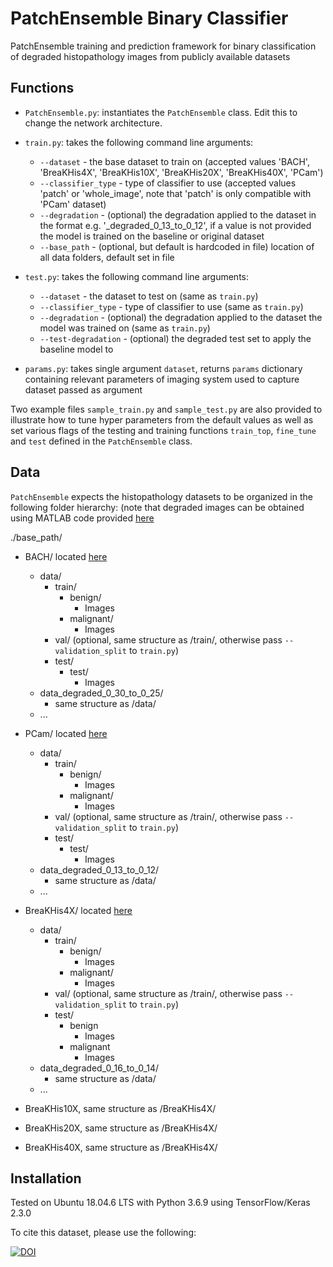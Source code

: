 # PatchEnsemble Binary Classifier
PatchEnsemble training and prediction framework for binary classification of degraded histopathology images from publicly available datasets

## Functions
* `PatchEnsemble.py`: instantiates the `PatchEnsemble` class. Edit this to change the network architecture.

* `train.py`: takes the following command line arguments:
	* `--dataset` - the base dataset to train on (accepted values 'BACH', 'BreaKHis4X', 'BreaKHis10X', 'BreaKHis20X', 'BreaKHis40X', 'PCam')
	* `--classifier_type` - type of classifier to use (accepted values 'patch' or 'whole_image', note that 'patch' is only compatible with 'PCam' dataset)
  * `--degradation` - (optional) the degradation applied to the dataset in the format e.g. '_degraded_0_13_to_0_12', if a value is not provided the model is trained on the baseline or original dataset
  * `--base_path` - (optional, but default is hardcoded in file) location of all data folders, default set in file

* `test.py`: takes the following command line arguments:
	* `--dataset` - the dataset to test on (same as `train.py`)
	* `--classifier_type` - type of classifier to use (same as `train.py`)
	* `--degradation` - (optional) the degradation applied to the dataset the model was trained on (same as `train.py`)
	* `--test-degradation` - (optional) the degraded test set to apply the baseline model to

* `params.py`: takes single argument `dataset`, returns `params` dictionary containing relevant parameters of imaging system used to capture dataset passed as argument

Two example files `sample_train.py` and `sample_test.py` are also provided to illustrate how to tune hyper parameters from the default values as well as set various flags of the testing and training functions `train_top`, `fine_tune` and `test` defined in the `PatchEnsemble` class. 

## Data
`PatchEnsemble` expects the histopathology datasets to be organized in the following folder hierarchy: (note that degraded images can be obtained using MATLAB code provided [here](https://github.com/lydiazajiczek/Image-Degradation)

./base_path/
* BACH/ located [here](https://iciar2018-challenge.grand-challenge.org/)
  * data/
    * train/
      * benign/
        * Images 
      * malignant/
        * Images
    * val/ (optional, same structure as /train/, otherwise pass `--validation_split` to `train.py`)
    * test/
      * test/
        * Images 
  * data_degraded_0_30_to_0_25/
    * same structure as /data/
  * ... 

* PCam/ located [here](https://www.kaggle.com/c/histopathologic-cancer-detection)
  * data/
    * train/
      * benign/
        * Images 
      * malignant/
        * Images
    * val/ (optional, same structure as /train/, otherwise pass `--validation_split` to `train.py`)
    * test/
      * test/
        * Images 
  * data_degraded_0_13_to_0_12/
    * same structure as /data/
  * ... 
      
* BreaKHis4X/ located [here](https://web.inf.ufpr.br/vri/databases/breast-cancer-histopathological-database-breakhis/)
  * data/
    * train/
      * benign/
        * Images 
      * malignant/
        * Images
    * val/ (optional, same structure as /train/, otherwise pass `--validation_split` to `train.py`)
    * test/
      * benign
        * Images 
      * malignant
        * Images  
  * data_degraded_0_16_to_0_14/
    * same structure as /data/
  * ... 
  
* BreaKHis10X, same structure as /BreaKHis4X/

* BreaKHis20X, same structure as /BreaKHis4X/

* BreaKHis40X, same structure as /BreaKHis4X/

## Installation
Tested on Ubuntu 18.04.6 LTS with Python 3.6.9 using TensorFlow/Keras 2.3.0

To cite this dataset, please use the following:

[![DOI](https://zenodo.org/badge/481254878.svg)](https://zenodo.org/badge/latestdoi/481254878)
